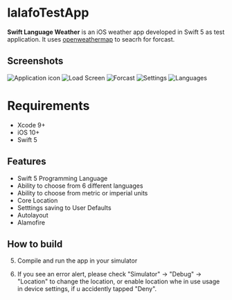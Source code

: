# lalafoTestApp

**Swift Language Weather** is an iOS weather app developed in Swift 5 as test application. It uses [openweathermap](https://openweathermap.org/api) to seacrh for forcast.

## Screenshots

![Application icon](https://i.ibb.co/QCvJTG7/Screen-Shot-2019-07-01-at-3-18-41-PM.png)
![Load Screen](https://i.ibb.co/tMp2X43/Screen-Shot-2019-07-01-at-3-18-29-PM.png)
![Forcast](https://i.ibb.co/6NDTYYz/Screen-Shot-2019-07-01-at-3-08-33-PM.png)
![Settings](https://i.ibb.co/jD3mZk2/Screen-Shot-2019-07-01-at-3-08-41-PM.png)
![Languages](https://i.ibb.co/4dvcNDt/Screen-Shot-2019-07-01-at-3-08-48-PM.png)

# Requirements

* Xcode 9+
* iOS 10+
* Swift 5



## Features
* Swift 5 Programming Language
* Ability to choose from 6 different languages
* Ability to choose from metric or imperial units
* Core Location
* Setttings saving to User Defaults
* Autolayout
* Alamofire 

## How to build


 
5) Compile and run the app in your simulator

6) If you see an error alert, please check "Simulator" -> "Debug" -> "Location" to change the location, or enable location whe in use usage in device settings, if u accidently tapped "Deny".
